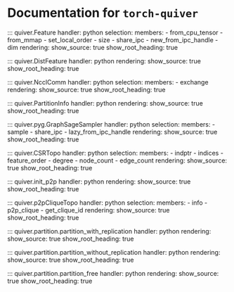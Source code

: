 # Documentation for `torch-quiver`

::: quiver.Feature
    handler: python
    selection:
      members:
        - from_cpu_tensor
        - from_mmap
        - set_local_order
        - size
        - share_ipc
        - new_from_ipc_handle
        - dim
    rendering:
      show_source: true
      show_root_heading: true

::: quiver.DistFeature
    handler: python
    rendering:
      show_source: true
      show_root_heading: true

::: quiver.NcclComm
    handler: python
    selection:
      members:
        - exchange
    rendering:
      show_source: true
      show_root_heading: true

::: quiver.PartitionInfo
    handler: python
    rendering:
      show_source: true
      show_root_heading: true

::: quiver.pyg.GraphSageSampler
    handler: python
    selection:
        members:
            - sample
            - share_ipc
            - lazy_from_ipc_handle
    rendering:
        show_source: true
        show_root_heading: true

::: quiver.CSRTopo
    handler: python
    selection:
      members:
        - indptr
        - indices
        - feature_order
        - degree
        - node_count
        - edge_count
    rendering:
      show_source: true
      show_root_heading: true

::: quiver.init_p2p
    handler: python
    rendering:
      show_source: true
      show_root_heading: true

::: quiver.p2pCliqueTopo
    handler: python
    selection:
      members:
        - info
        - p2p_clique
        - get_clique_id
    rendering:
      show_source: true
      show_root_heading: true

::: quiver.partition.partition_with_replication
    handler: python
    rendering:
      show_source: true
      show_root_heading: true

::: quiver.partition.partition_without_replication
    handler: python
    rendering:
      show_source: true
      show_root_heading: true

::: quiver.partition.partition_free
    handler: python
    rendering:
      show_source: true
      show_root_heading: true
